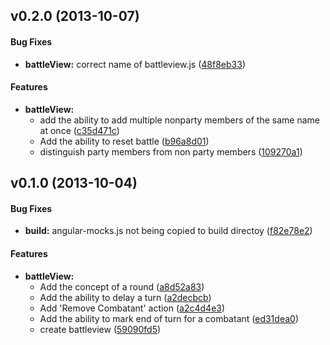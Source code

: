 <a name="v0.2.0"></a>
## v0.2.0 (2013-10-07)


#### Bug Fixes

* **battleView:** correct name of battleview.js ([48f8eb33](git@github.com:phillipgreenii/battle-tracker/commit/48f8eb33f031480738fb4254c5c82a1760cb06f1))


#### Features

* **battleView:**
  * add the ability to add multiple nonparty members of the same name at once ([c35d471c](git@github.com:phillipgreenii/battle-tracker/commit/c35d471cd5f8b0ffdc5322d3936587a56f6d203f))
  * Add the ability to reset battle ([b96a8d01](git@github.com:phillipgreenii/battle-tracker/commit/b96a8d0106de813694aeb4ff2ebb75fa689f4681))
  * distinguish party members from non party members ([109270a1](git@github.com:phillipgreenii/battle-tracker/commit/109270a19f78bd531ae3cf8d3dccc4784aa3f801))

<a name="v0.1.0"></a>
## v0.1.0 (2013-10-04)


#### Bug Fixes

* **build:** angular-mocks.js not being copied to build directoy ([f82e78e2](git@github.com:phillipgreenii/battle-tracker/commit/f82e78e2cab5f8071aab8d6c55e2ad88f025bfa0))


#### Features

* **battleView:**
  * Add the concept of a round ([a8d52a83](git@github.com:phillipgreenii/battle-tracker/commit/a8d52a83cc76e14746e1e904a94272fc4c51f070))
  * Add the ability to delay a turn ([a2decbcb](git@github.com:phillipgreenii/battle-tracker/commit/a2decbcb2c966d6a260afa6a95f79df21bcd2ef9))
  * Add 'Remove Combatant' action ([a2c4d4e3](git@github.com:phillipgreenii/battle-tracker/commit/a2c4d4e354e383ef134c1d45b11dacf762d68ff9))
  * Add the ability to mark end of turn for a combatant ([ed31dea0](git@github.com:phillipgreenii/battle-tracker/commit/ed31dea083472d1e10c3cb8801f0eca3ec6f6616))
  * create battleview ([59090fd5](git@github.com:phillipgreenii/battle-tracker/commit/59090fd5e9f556905306c6219470be74aa44d0e1))

